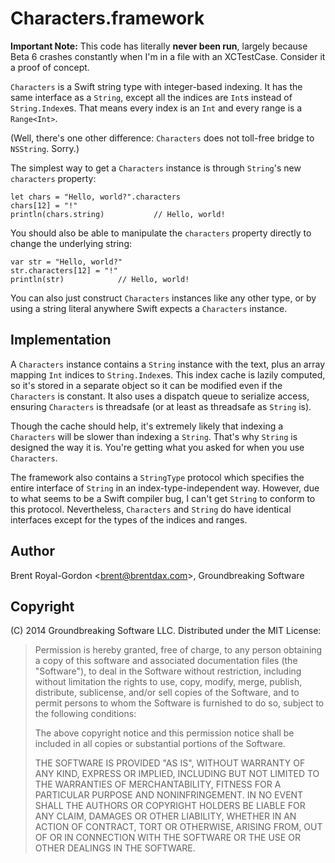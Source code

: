 Characters.framework
================

**Important Note:** This code has literally **never been run**, largely because 
Beta 6 crashes constantly when I'm in a file with an XCTestCase. Consider it a 
proof of concept.

`Characters` is a Swift string type with integer-based indexing. It has the same 
interface as a `String`, except all the indices are `Int`s instead of 
`String.Index`es. That means every index is an `Int` and every range is a 
`Range<Int>`.


(Well, there's one other difference: `Characters` does not toll-free bridge to 
`NSString`. Sorry.)

The simplest way to get a `Characters` instance is through `String`'s new 
`characters` property:

    let chars = "Hello, world?".characters
    chars[12] = "!"
    println(chars.string)           // Hello, world!

You should also be able to manipulate the `characters` property directly to change 
the underlying string:

    var str = "Hello, world?"
    str.characters[12] = "!"
    println(str)            // Hello, world!

You can also just construct `Characters` instances like any other type, or by using 
a string literal anywhere Swift expects a `Characters` instance.

Implementation
-----------

A `Characters` instance contains a `String` instance with the text, plus an array
mapping `Int` indices to `String.Index`es. This index cache is lazily computed, so 
it's stored in a separate object so it can be modified even if the `Characters` is
constant. It also uses a dispatch queue to serialize access, ensuring `Characters` 
is threadsafe (or at least as threadsafe as `String` is).

Though the cache should help, it's extremely likely that indexing a `Characters` will
be slower than indexing a `String`. That's why `String` is designed the way it is.
You're getting what you asked for when you use `Characters`.

The framework also contains a `StringType` protocol which specifies the entire 
interface of `String` in an index-type-independent way. However, due to what 
seems to be a Swift compiler bug, I can't get `String` to conform to this protocol.
Nevertheless, `Characters` and `String` do have identical interfaces except for the 
types of the indices and ranges.

Author
-----

Brent Royal-Gordon \<<brent@brentdax.com>\>, Groundbreaking Software

Copyright
-------

(C) 2014 Groundbreaking Software LLC. Distributed under the MIT License:

> Permission is hereby granted, free of charge, to any person obtaining a copy 
> of this software and associated documentation files (the "Software"), to deal 
> in the Software without restriction, including without limitation the rights to 
> use, copy, modify, merge, publish, distribute, sublicense, and/or sell copies 
> of the Software, and to permit persons to whom the Software is furnished to do 
> so, subject to the following conditions:
> 
> The above copyright notice and this permission notice shall be included in all 
> copies or substantial portions of the Software.
> 
> THE SOFTWARE IS PROVIDED "AS IS", WITHOUT WARRANTY OF ANY KIND, EXPRESS 
> OR IMPLIED, INCLUDING BUT NOT LIMITED TO THE WARRANTIES OF MERCHANTABILITY, 
> FITNESS FOR A PARTICULAR PURPOSE AND NONINFRINGEMENT. IN NO EVENT SHALL THE 
> AUTHORS OR COPYRIGHT HOLDERS BE LIABLE FOR ANY CLAIM, DAMAGES OR OTHER 
> LIABILITY, WHETHER IN AN ACTION OF CONTRACT, TORT OR OTHERWISE, ARISING 
> FROM, OUT OF OR IN CONNECTION WITH THE SOFTWARE OR THE USE OR OTHER DEALINGS 
> IN THE SOFTWARE.

